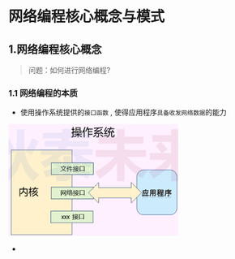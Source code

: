 # 网络编程核心概念与模式

## 1.网络编程核心概念

> 问题：如何进行网络编程?

### 1.1 网络编程的本质

- 使用操作系统提供的`接口函数` , 使得应用程序`具备收发网络数据`的能力

 <img src="assets/image-20240130224225182.png" alt="image-20240130224225182" style="zoom:80%;" />

- 